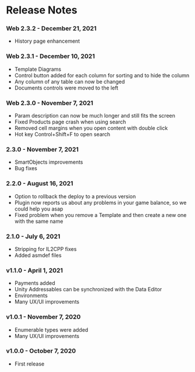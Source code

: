 # Release Notes

### Web 2.3.2 - December 21, 2021
* History page enhancement

### Web 2.3.1 - December 10, 2021
* Template Diagrams
* Control button added for each column for sorting and to hide the column
* Any column of any table can now be changed
* Documents controls were moved to the left

### Web 2.3.0 - November 7, 2021
* Param description can now be much longer and still fits the screen
* Fixed Products page crash when using search
* Removed cell margins when you open content with double click
* Hot key Control+Shift+F to open search

### 2.3.0 - November 7, 2021
* SmartObjects improvements
* Bug fixes

### 2.2.0 - August 16, 2021
* Option to rollback the deploy to a previous version
* Plugin now reports us about any problems in your game balance, so we could help you asap
* Fixed problem when you remove a Template and then create a new one with the same name

### 2.1.0 - July 6, 2021
* Stripping for IL2CPP fixes
* Added asmdef files

### v1.1.0 - April 1, 2021
* Payments added
* Unity Addressables can be synchronized with the Data Editor
* Environments
* Many UX/UI improvements

### v1.0.1 - November 7, 2020
* Enumerable types were added
* Many UX/UI improvements

### v1.0.0 - October 7, 2020
* First release

